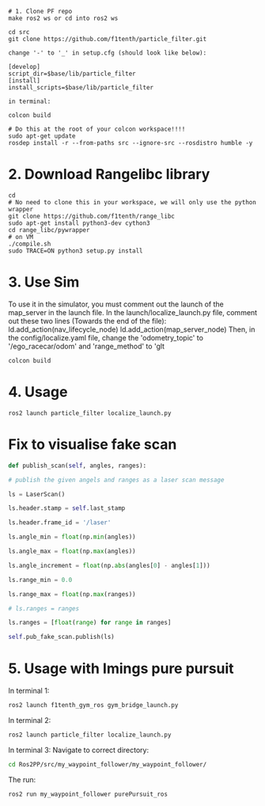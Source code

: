 	# 1. Clone PF repo
	make ros2 ws or cd into ros2 ws
```
cd src
git clone https://github.com/f1tenth/particle_filter.git
```

	change '-' to '_' in setup.cfg (should look like below):
```
[develop]
script_dir=$base/lib/particle_filter
[install]
install_scripts=$base/lib/particle_filter
```
	in terminal:
```
colcon build
```

```
# Do this at the root of your colcon workspace!!!!
sudo apt-get update
rosdep install -r --from-paths src --ignore-src --rosdistro humble -y
```

# 2. Download Rangelibc library
```
cd 
# No need to clone this in your workspace, we will only use the python wrapper
git clone https://github.com/f1tenth/range_libc
sudo apt-get install python3-dev cython3
cd range_libc/pywrapper
# on VM
./compile.sh
sudo TRACE=ON python3 setup.py install
```

# 3. Use Sim
To use it in the simulator, you must comment out the launch of the map_server in the launch file. In the launch/localize_launch.py ​​file, comment out these two lines (Towards the end of the file):
    ld.add_action(nav_lifecycle_node)
    ld.add_action(map_server_node)
Then, in the config/localize.yaml file, change the 'odometry_topic' to '/ego_racecar/odom' and 'range_method' to 'glt

```
colcon build
```

# 4. Usage
```
ros2 launch particle_filter localize_launch.py
```


# Fix to visualise fake scan

```python
def publish_scan(self, angles, ranges):

# publish the given angels and ranges as a laser scan message

ls = LaserScan()

ls.header.stamp = self.last_stamp

ls.header.frame_id = '/laser'

ls.angle_min = float(np.min(angles))

ls.angle_max = float(np.max(angles))

ls.angle_increment = float(np.abs(angles[0] - angles[1]))

ls.range_min = 0.0

ls.range_max = float(np.max(ranges))

# ls.ranges = ranges

ls.ranges = [float(range) for range in ranges]

self.pub_fake_scan.publish(ls)
```

# 5. Usage with Imings pure pursuit
In terminal 1:
```bash
ros2 launch f1tenth_gym_ros gym_bridge_launch.py
```
In terminal 2:
```bash
ros2 launch particle_filter localize_launch.py
```
In terminal 3:
Navigate to correct directory:
```bash
cd Ros2PP/src/my_waypoint_follower/my_waypoint_follower/
```
The run:
```bash
ros2 run my_waypoint_follower purePursuit_ros
```